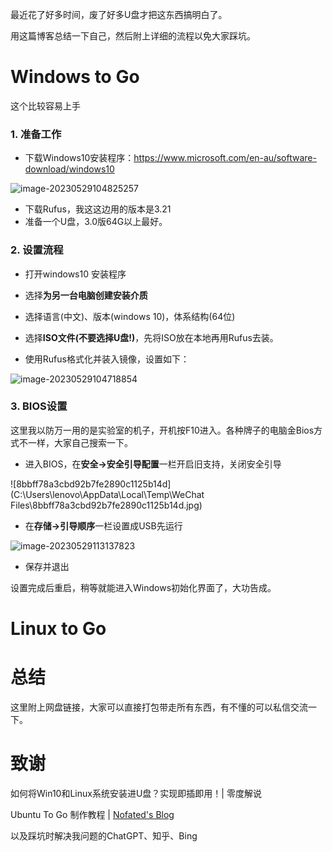 最近花了好多时间，废了好多U盘才把这东西搞明白了。

用这篇博客总结一下自己，然后附上详细的流程以免大家踩坑。







# Windows to Go

这个比较容易上手

### 1. 准备工作

- 下载Windows10安装程序：https://www.microsoft.com/en-au/software-download/windows10

![image-20230529104825257](C:\Users\lenovo\AppData\Roaming\Typora\typora-user-images\image-20230529104825257.png)

- 下载Rufus，我这这边用的版本是3.21
- 准备一个U盘，3.0版64G以上最好。



### 2. 设置流程

- 打开windows10 安装程序
- 选择**为另一台电脑创建安装介质**
- 选择语言(中文)、版本(windows 10)，体系结构(64位)
- 选择**ISO文件(不要选择U盘!)**，先将ISO放在本地再用Rufus去装。

- 使用Rufus格式化并装入镜像，设置如下：

![image-20230529104718854](C:\Users\lenovo\AppData\Roaming\Typora\typora-user-images\image-20230529104718854.png)

### 3. BIOS设置

这里我以防万一用的是实验室的机子，开机按F10进入。各种牌子的电脑金Bios方式不一样，大家自己搜索一下。

- 进入BIOS，在**安全->安全引导配置**一栏开启旧支持，关闭安全引导

![8bbff78a3cbd92b7fe2890c1125b14d](C:\Users\lenovo\AppData\Local\Temp\WeChat Files\8bbff78a3cbd92b7fe2890c1125b14d.jpg)

- 在**存储->引导顺序**一栏设置成USB先运行

![image-20230529113137823](C:\Users\lenovo\AppData\Roaming\Typora\typora-user-images\image-20230529113137823.png)

- 保存并退出

设置完成后重启，稍等就能进入Windows初始化界面了，大功告成。



# Linux to Go





# 总结

这里附上网盘链接，大家可以直接打包带走所有东西，有不懂的可以私信交流一下。



# 致谢

如何将Win10和Linux系统安装进U盘？实现即插即用！| 零度解说

Ubuntu To Go 制作教程 | [Nofated's Blog](https://blog.nofated.win/)

以及踩坑时解决我问题的ChatGPT、知乎、Bing